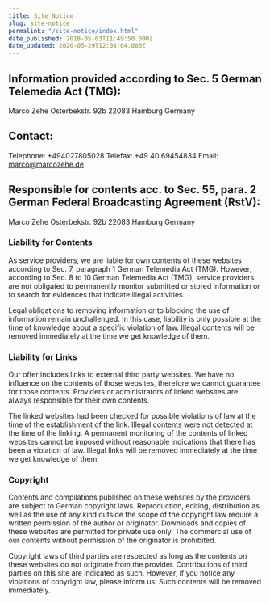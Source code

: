 ```yaml
---
title: Site Notice
slug: site-notice
permalink: "/site-notice/index.html"
date_published: 2018-05-03T11:49:50.000Z
date_updated: 2020-05-29T12:08:04.000Z
---
```


## Information provided according to Sec. 5 German Telemedia Act (TMG):

Marco Zehe
Osterbekstr. 92b
22083 Hamburg
Germany

## Contact:

Telephone: +494027805028
Telefax: +49 40 69454834
Email: marco@marcozehe.de

## Responsible for contents acc. to Sec. 55, para. 2 German Federal Broadcasting Agreement (RstV):

Marco Zehe
Osterbekstr. 92b
22083 Hamburg
Germany

### Liability for Contents

As service providers, we are liable for own contents of these websites according to Sec. 7, paragraph 1 German Telemedia Act (TMG). However, according to Sec. 8 to 10 German Telemedia Act (TMG), service providers are not obligated to permanently monitor submitted or stored information or to search for evidences that indicate illegal activities.

Legal obligations to removing information or to blocking the use of information remain unchallenged. In this case, liability is only possible at the time of knowledge about a specific violation of law. Illegal contents will be removed immediately at the time we get knowledge of them.

### Liability for Links

Our offer includes links to external third party websites. We have no influence on the contents of those websites, therefore we cannot guarantee for those contents. Providers or administrators of linked websites are always responsible for their own contents.

The linked websites had been checked for possible violations of law at the time of the establishment of the link. Illegal contents were not detected at the time of the linking. A permanent monitoring of the contents of linked websites cannot be imposed without reasonable indications that there has been a violation of law. Illegal links will be removed immediately at the time we get knowledge of them.

### Copyright

Contents and compilations published on these websites by the providers are subject to German copyright laws. Reproduction, editing, distribution as well as the use of any kind outside the scope of the copyright law require a written permission of the author or originator. Downloads and copies of these websites are permitted for private use only.
The commercial use of our contents without permission of the originator is prohibited.

Copyright laws of third parties are respected as long as the contents on these websites do not originate from the provider. Contributions of third parties on this site are indicated as such. However, if you notice any violations of copyright law, please inform us. Such contents will be removed immediately.

